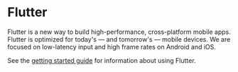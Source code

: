 Flutter
=======

Flutter is a new way to build high-performance, cross-platform mobile apps.
Flutter is optimized for today's — and tomorrow's — mobile devices. We are
focused on low-latency input and high frame rates on Android and iOS.

See the [getting started guide](https://flutter.io/getting-started/) for
information about using Flutter.
